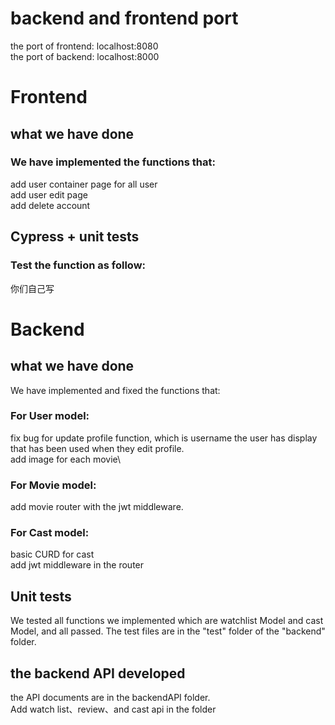 # backend and frontend port
the port of frontend: localhost:8080  
the port of backend: localhost:8000  

# Frontend
## what we have done
### We have implemented the functions that:  
add user container page for all user\
add user edit page\
add delete account
## Cypress + unit tests
### Test the function as follow:  
 你们自己写
# Backend
## what we have done
We have implemented and fixed the functions that:  
### For User model:  
fix bug for update profile function, which is username the user has display that has been used when they edit profile.\
add image for each movie\
### For Movie model:
add movie router with the jwt middleware.
### For Cast model:
basic CURD for cast\
add jwt middleware in the router
## Unit tests
We tested all functions we implemented which are watchlist Model and cast Model, and all passed. The test files are in the "test" folder of the "backend" folder.  
## the backend API developed
the API documents are in the backendAPI folder. \
Add watch list、review、and cast api in the folder

